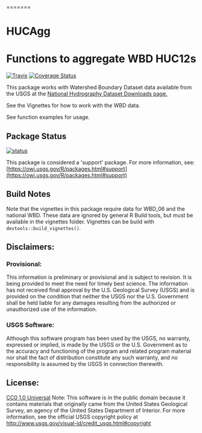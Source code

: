 =======
# HUCAgg
Functions to aggregate WBD HUC12s
=================================
[![Travis](https://travis-ci.org/USGS-R/HUCAgg.svg?branch=master)](https://travis-ci.org/USGS-R/HUCAgg) 
[![Coverage Status](https://coveralls.io/repos/github/USGS-R/HUCAgg/badge.svg?branch=master)](https://coveralls.io/github/USGS-R/HUCAgg?branch=master)

This package works with Watershed Boundary Dataset data available from the USGS at the [National Hydrography Dataset Downloads page.](https://nhd.usgs.gov/data.html)

See the Vignettes for how to work with the WBD data.

See function examples for usage.

## Package Status

[![status](https://img.shields.io/badge/USGS-Support-yellow.svg)](https://owi.usgs.gov/R/packages.html#support)

This package is considered a 'support' package. For more information, see:
[https://owi.usgs.gov/R/packages.html#support](https://owi.usgs.gov/R/packages.html#support)

## Build Notes

Note that the vignettes in this package require data for WBD_06 and the national WBD. These data are ignored by general R Build tools, but must be available in the vignettes folder. Vignettes can be build with `devtools::build_vignettes()`.

## Disclaimers:

### Provisional:
This information is preliminary or provisional and is subject to revision. It is being provided to meet the need for timely best science. The information has not received final approval by the U.S. Geological Survey (USGS) and is provided on the condition that neither the USGS nor the U.S. Government shall be held liable for any damages resulting from the authorized or unauthorized use of the information. 

### USGS Software:
Although this software program has been used by the USGS, no warranty, expressed or implied, is made by the USGS or the U.S. Government as to the accuracy and functioning of the program and related program material nor shall the fact of distribution constitute any such warranty, and no responsibility is assumed by the USGS in connection therewith.

## License: 
[CC0 1.0 Universal](http://creativecommons.org/publicdomain/zero/1.0/)
Note: This software is in the public domain because it contains materials that originally came from the United States Geological Survey, an agency of the United States Department of Interior. For more information, see the official USGS copyright policy at http://www.usgs.gov/visual-id/credit_usgs.html#copyright